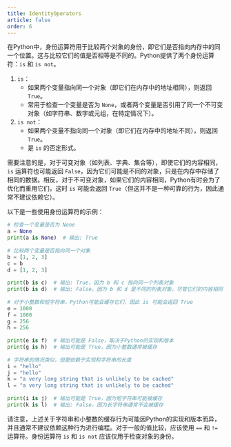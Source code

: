 ```yaml
---
title: IdentityOperators
article: false
order: 6
---
```


在Python中，身份运算符用于比较两个对象的身份，即它们是否指向内存中的同一个位置。这与比较它们的值是否相等是不同的。Python提供了两个身份运算符：`is` 和 `is not`。

1. `is`：
   - 如果两个变量指向同一个对象（即它们在内存中的地址相同），则返回 `True`。
   - 常用于检查一个变量是否为 `None`，或者两个变量是否引用了同一个不可变对象（如字符串、数字或元组，在特定情况下）。
2. `is not`：
   - 如果两个变量不指向同一个对象（即它们在内存中的地址不同），则返回 `True`。
   - 是 `is` 的否定形式。

需要注意的是，对于可变对象（如列表、字典、集合等），即使它们的内容相同，`is` 运算符也可能返回 `False`，因为它们可能是不同的对象，只是在内存中存储了相同的数据。相反，对于不可变对象，如果它们的内容相同，Python有时会为了优化而重用它们，这时 `is` 可能会返回 `True`（但这并不是一种可靠的行为，因此通常不建议依赖它）。

以下是一些使用身份运算符的示例：

```python
# 检查一个变量是否为 None
a = None
print(a is None)  # 输出: True
 
# 比较两个变量是否指向同一个对象
b = [1, 2, 3]
c = b
d = [1, 2, 3]
 
print(b is c)  # 输出: True，因为 b 和 c 指向同一个列表对象
print(b is d)  # 输出: False，因为 b 和 d 是不同的列表对象，尽管它们的内容相同
 
# 对于小整数和短字符串，Python可能会缓存它们，因此 is 可能会返回 True
e = 1000
f = 1000
g = 256
h = 256
 
print(e is f)  # 输出可能是 False，取决于Python的实现和版本
print(g is h)  # 输出可能是 True，因为小整数通常被缓存
 
# 字符串的情况类似，但更依赖于实现和字符串的长度
i = "hello"
j = "hello"
k = "a very long string that is unlikely to be cached"
l = "a very long string that is unlikely to be cached"
 
print(i is j)  # 输出可能是 True，因为短字符串可能被缓存
print(k is l)  # 输出: False，因为长字符串通常不会被缓存
```

请注意，上述关于字符串和小整数的缓存行为可能因Python的实现和版本而异，并且通常不建议依赖这种行为进行编程。对于一般的值比较，应该使用 `==` 和 `!=` 运算符。身份运算符 `is` 和 `is not` 应该仅用于检查对象的身份。